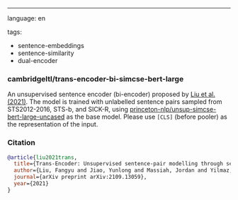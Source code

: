 ---
language: en

tags:
- sentence-embeddings
- sentence-similarity
- dual-encoder

### cambridgeltl/trans-encoder-bi-simcse-bert-large
An unsupervised sentence encoder (bi-encoder) proposed by [Liu et al. (2021)](https://arxiv.org/pdf/2109.13059.pdf). The model is trained with unlabelled sentence pairs sampled from STS2012-2016, STS-b, and SICK-R, using [princeton-nlp/unsup-simcse-bert-large-uncased](https://huggingface.co/princeton-nlp/unsup-simcse-bert-large-uncased) as the base model. Please use `[CLS]` (before pooler) as the representation of the input.

### Citation
```bibtex
@article{liu2021trans,
  title={Trans-Encoder: Unsupervised sentence-pair modelling through self-and mutual-distillations},
  author={Liu, Fangyu and Jiao, Yunlong and Massiah, Jordan and Yilmaz, Emine and Havrylov, Serhii},
  journal={arXiv preprint arXiv:2109.13059},
  year={2021}
}
```
